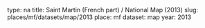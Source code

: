 type: na
title: Saint Martin (French part) / National Map (2013)
slug: places/mf/datasets/map/2013
place: mf
dataset: map
year: 2013
